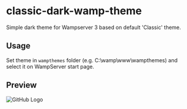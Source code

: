 # classic-dark-wamp-theme
Simple dark theme for Wampserver 3 based on default 'Classic' theme.

## Usage
Set theme in `wampthemes` folder (e.g. C:\wamp\www\wampthemes\) and select it on WampServer start page.

## Preview
![GitHub Logo](https://i.imgur.com/Bvxenws.png)
